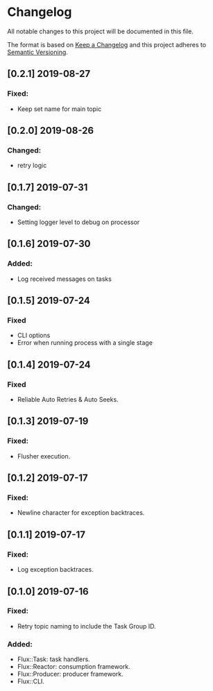 # Changelog
All notable changes to this project will be documented in this file.

The format is based on [Keep a Changelog](http://keepachangelog.com/en/1.0.0/)
and this project adheres to [Semantic Versioning](http://semver.org/spec/v2.0.0.html).

## [0.2.1] 2019-08-27
### Fixed:
- Keep set name for main topic

## [0.2.0] 2019-08-26
### Changed:
- retry logic

## [0.1.7] 2019-07-31
### Changed:
- Setting logger level to debug on processor

## [0.1.6] 2019-07-30
### Added:
- Log received messages on tasks

## [0.1.5] 2019-07-24
### Fixed
- CLI options
- Error when running process with a single stage

## [0.1.4] 2019-07-24
### Fixed
- Reliable Auto Retries & Auto Seeks.

## [0.1.3] 2019-07-19
### Fixed:
- Flusher execution.

## [0.1.2] 2019-07-17
### Fixed:
- Newline character for exception backtraces.

## [0.1.1] 2019-07-17
### Fixed:
- Log exception backtraces.

## [0.1.0] 2019-07-16
### Fixed:
- Retry topic naming to include the Task Group ID.

### Added:
- Flux::Task: task handlers.
- Flux::Reactor: consumption framework.
- Flux::Producer: producer framework.
- Flux::CLI.
